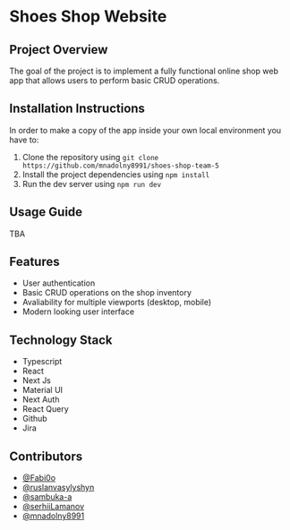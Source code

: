 # Shoes Shop Website
## Project Overview
The goal of the project is to implement a fully functional online shop web app that allows users to perform basic CRUD operations. 
## Installation Instructions
In order to make a copy of the app inside your own local environment you have to:
1. Clone the repository using `git clone https://github.com/mnadolny8991/shoes-shop-team-5`
2. Install the project dependencies using `npm install`
3. Run the dev server using `npm run dev`
## Usage Guide
TBA
## Features
* User authentication
* Basic CRUD operations on the shop inventory
* Avaliability for multiple viewports (desktop, mobile)
* Modern looking user interface
## Technology Stack
* Typescript
* React
* Next Js
* Material UI
* Next Auth
* React Query
* Github
* Jira
## Contributors
* [@Fabi0o](https://github.com/Fabi0o)
* [@ruslanvasylyshyn](https://github.com/ruslanvasylyshyn)
* [@sambuka-a](https://github.com/sambuka-a)
* [@serhiiLamanov](https://github.com/serhiiLamanov)
* [@mnadolny8991](https://github.com/mnadolny8991)
